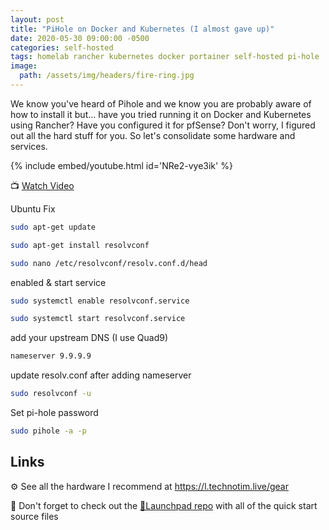 ```yaml
---
layout: post
title: "PiHole on Docker and Kubernetes (I almost gave up)"
date: 2020-05-30 09:00:00 -0500
categories: self-hosted
tags: homelab rancher kubernetes docker portainer self-hosted pi-hole
image:
  path: /assets/img/headers/fire-ring.jpg
---
```


We know you've heard of Pihole and we know you are probably aware of how to install it but... have you tried running it on Docker and Kubernetes using Rancher?  Have you configured it for pfSense?  Don't worry, I figured out all the hard stuff for you.  So let's consolidate some hardware and services.

{% include embed/youtube.html id='NRe2-vye3ik' %}

📺 [Watch Video](https://www.youtube.com/watch?v=NRe2-vye3ik)

Ubuntu Fix

```bash
sudo apt-get update
```

```bash
sudo apt-get install resolvconf
```

```bash
sudo nano /etc/resolvconf/resolv.conf.d/head
```

enabled & start service

```bash
sudo systemctl enable resolvconf.service
```

```bash
sudo systemctl start resolvconf.service
```

add your upstream DNS (I use Quad9)

```bash
nameserver 9.9.9.9
```

update resolv.conf after adding nameserver

```bash
sudo resolvconf -u
```

Set pi-hole password

```bash
sudo pihole -a -p
```

## Links

⚙️ See all the hardware I recommend at <https://l.technotim.live/gear>

🚀 Don't forget to check out the [🚀Launchpad repo](https://l.technotim.live/quick-start) with all of the quick start source files
